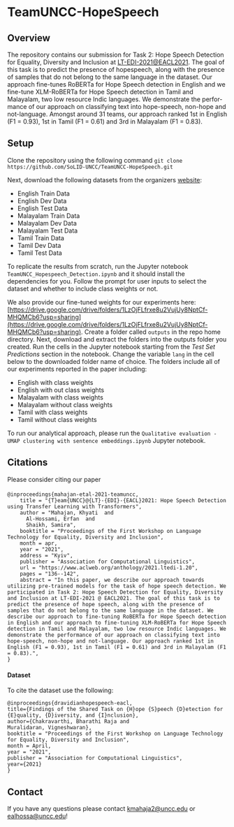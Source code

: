 # TeamUNCC-HopeSpeech
 
 ## Overview
The repository contains our submission for Task  2:    Hope  Speech  Detection  for  Equality,  Diversity  and  Inclusion at  [LT-EDI-2021@EACL2021](https://sites.google.com/view/lt-edi-2021). The  goal  of this  task  is  to  predict  the  presence  of  hopespeech,  along  with  the  presence  of  samples that  do  not  belong  to  the  same  language  in the dataset. Our approach  fine-tunes  RoBERTa  for  Hope  Speech  detection in  English  and we fine-tune XLM-RoBERTa for Hope Speech detection in Tamil  and  Malayalam,  two  low  resource  Indic  languages. We  demonstrate  the  perfor-mance  of  our  approach  on  classifying  text into hope-speech, non-hope and not-language.  Amongst around 31 teams, our approach ranked 1st in English (F1 = 0.93), 1st in Tamil (F1 = 0.61) and 3rd in Malayalam (F1 = 0.83).

## Setup

Clone the repository using the following command ``git clone https://github.com/SoLID-UNCC/TeamUNCC-HopeSpeech.git``

Next, download the following datasets from the organizers [website](https://competitions.codalab.org/competitions/27653#participate-get-data):
 - English Train Data
 - English Dev Data
 - English Test Data
 - Malayalam Train Data
 - Malayalam Dev Data
 - Malayalam Test Data
 - Tamil Train Data
 - Tamil Dev Data
 - Tamil Test Data


To replicate the results from scratch, run the Jupyter notebook ``TeamUNCC_Hopespeech_Detection.ipynb`` and it should install the dependencies for you. Follow the prompt for user inputs to select the dataset and whether to include class weights or not. 

We also provide our fine-tuned weights for our experiments here: [https://drive.google.com/drive/folders/1LzOjFLfrxe8u2VujUy8NptCf-MHQMCb6?usp=sharing](https://drive.google.com/drive/folders/1LzOjFLfrxe8u2VujUy8NptCf-MHQMCb6?usp=sharing). Create a folder called `outputs`  in the repo home directory. Next, download and extract the folders into the outputs folder you created.  Run the cells in the Jupyter notebook starting from the *Test Set Predictions* section in the notebook. Change the variable `lang` in the cell below to the downloaded folder name of choice. The folders include all of our experiments reported in the paper including:
 - English with class weights
 - English with out class weights
 - Malayalam with class weights
 - Malayalam without class weights
 - Tamil with class weights
 - Tamil without class weights


To run our analytical approach, please run the ``Qualitative evaluation - UMAP clustering with sentence embeddings.ipynb`` Jupyter notebook.






## Citations

Please consider citing our paper
####

```
@inproceedings{mahajan-etal-2021-teamuncc,
    title = "{T}eam{UNCC}@{LT}-{EDI}-{EACL}2021: Hope Speech Detection using Transfer Learning with Transformers",
    author = "Mahajan, Khyati  and
      Al-Hossami, Erfan  and
      Shaikh, Samira",
    booktitle = "Proceedings of the First Workshop on Language Technology for Equality, Diversity and Inclusion",
    month = apr,
    year = "2021",
    address = "Kyiv",
    publisher = "Association for Computational Linguistics",
    url = "https://www.aclweb.org/anthology/2021.ltedi-1.20",
    pages = "136--142",
    abstract = "In this paper, we describe our approach towards utilizing pre-trained models for the task of hope speech detection. We participated in Task 2: Hope Speech Detection for Equality, Diversity and Inclusion at LT-EDI-2021 @ EACL2021. The goal of this task is to predict the presence of hope speech, along with the presence of samples that do not belong to the same language in the dataset. We describe our approach to fine-tuning RoBERTa for Hope Speech detection in English and our approach to fine-tuning XLM-RoBERTa for Hope Speech detection in Tamil and Malayalam, two low resource Indic languages. We demonstrate the performance of our approach on classifying text into hope-speech, non-hope and not-language. Our approach ranked 1st in English (F1 = 0.93), 1st in Tamil (F1 = 0.61) and 3rd in Malayalam (F1 = 0.83).",
}
```


#### Dataset

To cite the dataset use the following:
```
@inproceedings{dravidianhopespeech-eacl,
title={Findings of the Shared Task on {H}ope {S}peech {D}etection for {E}quality, {D}iversity, and {I}nclusion},
author={Chakravarthi, Bharathi Raja and
Muralidaran, Vigneshwaran},
booktitle = "Proceedings of the First Workshop on Language Technology for Equality, Diversity and Inclusion",
month = April,
year = "2021",
publisher = "Association for Computational Linguistics",
year={2021}
}
```

## Contact

If you have any questions please contact kmahaja2@uncc.edu or ealhossa@uncc.edu!
